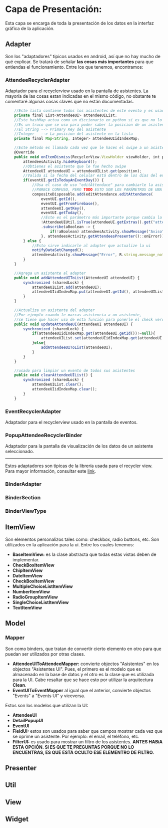 # Capa de Presentación:

Esta capa se encarga de toda la presentación de los datos en la interfaz gráfica de la aplicación.

## Adapter

Son los "adaptadores" tipicos usados en android, así que no hay mucho de qué explicar. Se tratará de señalar **las cosas más importantes** para que entiendas el funcionamiento. Entre los que tenemos, encontramos:

### AttendeeRecyclerAdapter

Adaptador para el recyclerview usado en la pantalla de asistentes. La mayoría de las cosas estan indicadas en el mismo código, no obstante te comentaré algunas cosas claves que no están documentadas.

```javascript
    //Este lista contiene todos los asistentes de este evento y es usado por el adapter para mostrarlos en la ui
    private final List<AttendeeUI> attendeeUIList; 
    //Este hashMap actua como un diccionario en python si es que no lo sabes
    //Es un truco que se uso para poder saber la posicion de un asistente en la lista, dado su primarykey
    //El String --> Primary Key del asistente
    //Integer   --> La posicion del asistente en la lista
    private final Map<String, Integer> attendeeUIidIndexMap;
```

```javascript
    //Este método es llamado cada vez que le haces el swipe a un asistente
    @Override
    public void onItemDismiss(RecyclerView.ViewHolder viewHolder, int position, int direction) {
        attendeesActivity.hideKeyboard();
        //Obtienes el asistente que le fue hecho swipe
        AttendeeUI attendeeUI = attendeeUIList.get(position);
        //Valida si la fecha del celular está dentro de los dias del evento. 
        if(eventUI.getIsTodayAnEventDay()) {
            //Usa el caso de uso "editAttendace" para cambiarle la asistencia en firebase
            //PARECE CONFUSO, PERO TODO ESTO SON LOS PARÁMETROS DE UNA SOLA FUNCIÓN DEL CASO DE USO editAttendace
            compositeDisposable.add(editAttendance.editAttendance(
                eventUI.getId(), 
                eventUI.getFromFirebase(),
                attendeeUI.getKey(),
                eventUI.getToday(),
                //Este es el parámetro más importante porque cambia la asistencia de un dia a True o False
                !AttendeeUIUtil.isTrue(attendeeUI.getExtras().get("attendance"), eventUI.getToday()))
                .subscribe(aBoolean -> {
                    if(!aBoolean) attendeesActivity.showMessage("Aviso", R.string.message_network_local_cache);
                }, attendeesActivity.getAttendeesPresenter()::onError));
        } else {
            //Esto sirve indicarle al adapter que actualize la ui
            notifyDataSetChanged();
            attendeesActivity.showMessage("Error", R.string.message_not_event_day);
        }
    }
```

```javascript
    //Agrega un asistente al adapter
    public void addAttendeeUIToList(AttendeeUI attendeeUI) {
        synchronized (sharedLock) {
            attendeeUIList.add(attendeeUI);
            attendeeUIidIndexMap.put(attendeeUI.getId(), attendeeUIList.indexOf(attendeeUI));
        }
    }
```

```javascript
    //Actualiza un asistente del adapter
    //Por ejemplo cuando le marcas asistencia a un asistente, 
    //se tiene que hacer uso de esta función para ponerle el check verde
    public void updateAttendeeUI(AttendeeUI attendeeUI) {
        synchronized (sharedLock) {
            if(attendeeUIidIndexMap.get(attendeeUI.getId())!=null){
                attendeeUIList.set(attendeeUIidIndexMap.get(attendeeUI.getId()), attendeeUI);
            }else{
                addAttendeeUIToList(attendeeUI);
            }
        }
    }
```

```javascript
    //usado para limpiar un evento de todos sus asistentes
    public void clearAttendeeUIList() {
        synchronized (sharedLock) {
            attendeeUIList.clear();
            attendeeUIidIndexMap.clear();
        }
    }
```

### EventRecyclerAdapter
Adaptador para el recyclerview usado en la pantalla de eventos.

### PopupAttendeeRecyclerBinder
Adaptador para la pantalla de visualización de los datos de un asistente seleccionado.

---

Estos adaptadores son tipicas de la librería usada para el recycler view. Para mayor información, consultar este [link](https://github.com/satorufujiwara/recyclerview-binder).

### BinderAdapter
### BinderSection
### BinderViewType

## ItemView

Son elementos personalizos tales como: checkbox, radio buttons, etc. Son utilizados en la aplicación para la ui. Entre los cuales tenemos:

 - **BaseItemView:** es la clase abstracta que todas estas vistas deben de implementar.
 - **CheckBoxItemView**
 - **ChipItemView**
 - **DateItemView**
 - **CheckBoxItemView**
 - **MultipleChoiceListItemView**
 - **NumberItemView**
 - **RadioGroupItemView**
 - **SingleChoiceListItemView**
 - **TextItemView**

## Model

### Mapper

Son como binders, que tratan de convertir cierto elemento en otro para que puedan ser utilizados por otras clases.

 - **AttendeeUIToAttendeeMapper:** convierte objectos "Asistentes" en los objectos "Asistentes UI". Pues, el primero es el modelo que es almacenado en la base de datos y el otro es la clase que es utilizada para la UI. Cabe resaltar que se hace esto por utilizar la arquitectura **Clean**.
 - **EventUIToEventMapper** al igual que el anterior, convierte objectos "Events" a "Events UI" y viceversa.

Estos son los modelos que utilizan la UI:

 - **AttendeeUI**
 - **DetailPopupUI**
 - **EventUI**
 - **FieldUI:** estos son usados para saber que campos mostrar cada vez que se oprime un asistente. Por ejemplo: el email, el teléfono, etc.
 - **FilterUI:** es usado para mostrar un filtro de los asistentes. **ANTES HABíA ESTA OPCIÓN. SI ES QUE TE PREGUNTAS PORQUE NO LO ENCUENTRAS, ES QUE ESTÁ OCULTO ESE ELEMENTRO DE FILTRO.**

## Presenter

## Util

## View

## Widget

